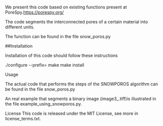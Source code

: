 We present this code based on existing functions present at PoreSpy.https://porespy.org/

The code segments the interconnected pores of a certain material into different units. 

The function can be found in the file snow_poros.py


##Installation

Installation of this code should follow these instructions

./configure --prefix=<path-to-destination>
make
make install


Usage

The actual code that performs the steps of the SNOWPOROS algorithm can be found in the file snow_poros.py

An real example that segments a binary image (image3_.tiff)is illustrated in the file example_using_snowporos.py. 

License
This code is released under the MIT License, see more in license_terms.txt.
